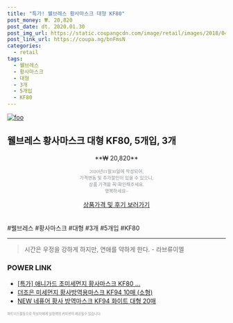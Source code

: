 ```yaml
--- 
title: "특가! 웰브레스 황사마스크 대형 KF80" 
post_money: ₩. 20,820 
post_date: dt. 2020.01.30 
post_img_url: https://static.coupangcdn.com/image/retail/images/2018/04/24/14/0/58459e39-d72b-4572-8267-0f148a88b55c.jpg 
post_link_url: https://coupa.ng/bnFmsN 
categories: 
  - retail 
tags: 
  - 웰브레스 
  - 황사마스크 
  - 대형 
  - 3개 
  - 5개입 
  - KF80 
--- 
```

[![foo](https://static.coupangcdn.com/image/retail/images/2018/04/24/14/0/58459e39-d72b-4572-8267-0f148a88b55c.jpg)](https://coupa.ng/bnFmsN) 

## 웰브레스 황사마스크 대형 KF80, 5개입, 3개 
<p style="text-align: center;">**₩ 20,820**</p> 
<p style="text-align: center;"><span style="color: #898c8f; font-family: Georgia,Times,serif; font-size: 0.75em;">2020년01월30일에 작성되어, <br>가격변동 및 추가할인이 있을 수 있으니,<br> 상품 가격을 꼭!확인해주세요.<br>행복하세요~</span> 
</p>	 
<div markdown="0" style="text-align: center;"><a href="https://coupa.ng/bnFmsN" class="btn btn--success">상품가격 및 후기 보러가기</a></div> 
<br><br> 
  #웰브레스 #황사마스크 #대형 #3개 #5개입 #KF80 
<hr> 

> 시간은 우정을 강하게 하지만, 연애를 약하게 한다. - 라브류이엘 


### POWER LINK

* <a href="https://blog.naver.com/an0733/221789108629" target="_blank">[특가] 애니가드 초미세먼지 황사마스크 KF80 ...</a>
* <a href="https://blog.naver.com/fasyy4321/221789233797" target="_blank">더조은 미세먼지 황사방역용마스크 KF94 10매 (소형)</a>
* <a href="https://blog.naver.com/sakai111/221784494447" target="_blank">NEW 네퓨어 황사 방역마스크 KF94 화이트 대형 20매</a>

<span style="color: #898c8f; font-family: Georgia,Times,serif; font-size: 0.55em;">파트너스활동으로 작성자에게 일정액의 커미션이 제공될수 있습니다.</span> 
